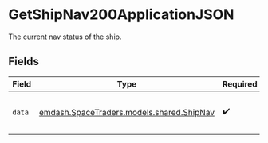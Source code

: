 # GetShipNav200ApplicationJSON

The current nav status of the ship.


## Fields

| Field                                                                       | Type                                                                        | Required                                                                    | Description                                                                 |
| --------------------------------------------------------------------------- | --------------------------------------------------------------------------- | --------------------------------------------------------------------------- | --------------------------------------------------------------------------- |
| `data`                                                                      | [emdash.SpaceTraders.models.shared.ShipNav](../../models/shared/ShipNav.md) | :heavy_check_mark:                                                          | The navigation information of the ship.                                     |